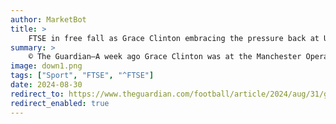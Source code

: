 ```yaml
---
author: MarketBot
title: >
    FTSE in free fall as Grace Clinton embracing the pressure back at United after breakthrough year
summary: >
    © The Guardian—A week ago Grace Clinton was at the Manchester Opera House collecting one of the game’s most prestigious awards, next week she’ll be in Marbella training with Manchester United, and this week she’s being chased by a stream of enthusiastic children in Macclesfield as she tries to dribble away from them with a huge inflatable football. It’s all part of life now for the England midfielder after her breakthrough campaign last season.
image: down1.png
tags: ["Sport", "FTSE", "^FTSE"]
date: 2024-08-30
redirect_to: https://www.theguardian.com/football/article/2024/aug/31/grace-clinton-embracing-the-pressure-back-at-united-after-breakthrough-year
redirect_enabled: true
---
```

